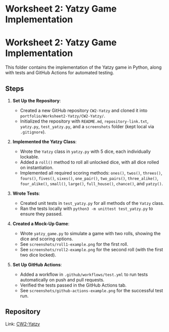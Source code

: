 # Worksheet 2: Yatzy Game Implementation
# Worksheet 2: Yatzy Game Implementation

This folder contains the implementation of the Yatzy game in Python, along with tests and GitHub Actions for automated testing.

## Steps
1. **Set Up the Repository**:
   - Created a new GitHub repository `CW2-Yatzy` and cloned it into `portfolio/Worksheet2-Yatzy/CW2-Yatzy/`.
   - Initialized the repository with `README.md`, `repository-link.txt`, `yatzy.py`, `test_yatzy.py`, and a `screenshots` folder (kept local via `.gitignore`).

2. **Implemented the Yatzy Class**:
   - Wrote the `Yatzy` class in `yatzy.py` with 5 dice, each individually lockable.
   - Added a `roll()` method to roll all unlocked dice, with all dice rolled on instantiation.
   - Implemented all required scoring methods: `ones()`, `twos()`, `threes()`, `fours()`, `fives()`, `sixes()`, `one_pair()`, `two_pairs()`, `three_alike()`, `four_alike()`, `small()`, `large()`, `full_house()`, `chance()`, and `yatzy()`.

3. **Wrote Tests**:
   - Created unit tests in `test_yatzy.py` for all methods of the `Yatzy` class.
   - Ran the tests locally with `python3 -m unittest test_yatzy.py` to ensure they passed.

4. **Created a Mock-Up Game**:
   - Wrote `yatzy_game.py` to simulate a game with two rolls, showing the dice and scoring options.
   - See `screenshots/roll1-example.png` for the first roll.
   - See `screenshots/roll2-example.png` for the second roll (with the first two dice locked).

5. **Set Up GitHub Actions**:
   - Added a workflow in `.github/workflows/test.yml` to run tests automatically on push and pull requests.
   - Verified the tests passed in the GitHub Actions tab.
   - See `screenshots/github-actions-example.png` for the successful test run.

## Repository
Link: [CW2-Yatzy](https://github.com/Muhade01/CW2-Yatzy)